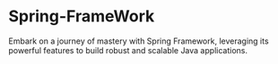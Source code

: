 # Spring-FrameWork
Embark on a journey of mastery with Spring Framework, leveraging its powerful features to build robust and scalable Java applications.
